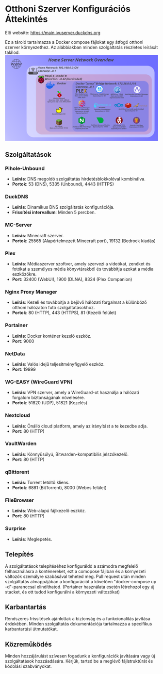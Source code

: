 # Otthoni Szerver Konfigurációs Áttekintés

Elő website: https://main.ivuserver.duckdns.org

Ez a tároló tartalmazza a Docker compose fájlokat egy átfogó otthoni szerver környezethez. Az alábbiakban minden szolgáltatás részletes leírását találod.
![PNG](/images/grafika.png)


## Szolgáltatások

### Pihole-Unbound
- **Leírás**: DNS megoldó szolgáltatás hirdetésblokkolóval kombinálva.
- **Portok**: 53 (DNS), 5335 (Unbound), 4443 (HTTPS)

### DuckDNS
- **Leírás**: Dinamikus DNS szolgáltatás konfigurációja.
- **Frissítési intervallum**: Minden 5 percben.

### MC-Server
- **Leírás**: Minecraft szerver.
- **Portok**: 25565 (Alapértelmezett Minecraft port), 19132 (Bedrock kiadás)

### Plex
- **Leírás**: Médiaszerver szoftver, amely szervezi a videókat, zenéket és fotókat a személyes média könyvtárakból és továbbítja azokat a média eszközökre.
- **Port**: 32400 (WebUI), 1900 (DLNA), 8324 (Plex Companion)

### Nginx Proxy Manager
- **Leírás**: Kezeli és továbbítja a bejövő hálózati forgalmat a különböző otthoni hálózaton futó szolgáltatásokhoz.
- **Portok**: 80 (HTTP), 443 (HTTPS), 81 (Kezelő felület)

### Portainer
- **Leírás**: Docker konténer kezelő eszköz.
- **Port**: 9000

### NetData
- **Leírás**: Valós idejű teljesítményfigyelő eszköz.
- **Port**: 19999

### WG-EASY (WireGuard VPN)
- **Leírás**: VPN szerver, amely a WireGuard-ot használja a hálózati forgalom biztonságának növelésére.
- **Portok**: 51820 (UDP), 51821 (Kezelés)

### Nextcloud
- **Leírás**: Önálló cloud platform, amely az irányítást a te kezedbe adja.
- **Port**: 80 (HTTP)

### VaultWarden
- **Leírás**: Könnyűsúlyú, Bitwarden-kompatibilis jelszókezelő.
- **Port**: 80 (HTTP)

### qBittorent
- **Leírás**: Torrent letöltő kliens.
- **Portok**: 6881 (BitTorrent), 8000 (Webes felület)

### FileBrowser
- **Leírás**: Web-alapú fájlkezelő eszköz.
- **Port**: 80 (HTTP)

### Surprise
- **Leírás**: Meglepetés.

## Telepítés

A szolgáltatások telepítéséhez konfiguráldd a számodra megfelelő felhasználásra a konténereket, ezt a comopose fájlban és a környezeti változók szemályre szabásával teheted meg.
Pull request után minden szolgáltatás almappájában a konfigurációt a követően "docker-compose up -d"-paranccsal elindíthatod. (Portainer használata esetén létrehozol egy új stacket, és ott tudod konfigurálni a környezeti változókat)


## Karbantartás

Rendszeres frissítések ajánlottak a biztonság és a funkcionalitás javítása érdekében. Minden szolgáltatás dokumentációja tartalmazza a specifikus karbantartási útmutatókat. 


## Közreműködés

Minden hozzájárulást szívesen fogadunk a konfigurációk javítására vagy új szolgáltatások hozzáadására. Kérjük, tartsd be a meglévő fájlstruktúrát és kódolási szabványokat.
